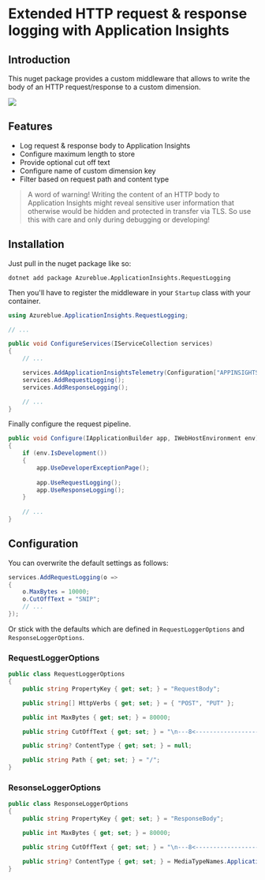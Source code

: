 # Extended HTTP request & response logging with Application Insights

## Introduction 

This nuget package provides a custom middleware that allows to write the body of an HTTP request/response to a custom dimension. 

![](https://i.imgur.com/0fxsnKN.png)

## Features

- Log request & response body to Application Insights
- Configure maximum length to store
- Provide optional cut off text
- Configure name of custom dimension key
- Filter based on request path and content type 

> A word of warning! Writing the content of an HTTP body to Application Insights might reveal sensitive user information that otherwise would be hidden and protected in transfer via TLS. So use this with care and only during debugging or developing!

## Installation 

Just pull in the nuget package like so: 

```
dotnet add package Azureblue.ApplicationInsights.RequestLogging
```

Then you'll have to register the middleware in your `Startup` class with your container. 

```csharp
using Azureblue.ApplicationInsights.RequestLogging;

// ...

public void ConfigureServices(IServiceCollection services)
{
    // ...

    services.AddApplicationInsightsTelemetry(Configuration["APPINSIGHTS_CONNECTIONSTRING"]);
    services.AddRequestLogging();
    services.AddResponseLogging();

    // ...
}
```

Finally configure the request pipeline. 

```csharp
public void Configure(IApplicationBuilder app, IWebHostEnvironment env)
{
    if (env.IsDevelopment())
    {
        app.UseDeveloperExceptionPage();
        
        app.UseRequestLogging();
        app.UseResponseLogging();
    }
    
    // ...
}
```
## Configuration 

You can overwrite the default settings as follows:

```csharp
services.AddRequestLogging(o =>
{
    o.MaxBytes = 10000;
    o.CutOffText = "SNIP";
    // ...
});
```

Or stick with the defaults which are defined in `RequestLoggerOptions` and `ResponseLoggerOptions`.

### RequestLoggerOptions

```csharp
public class RequestLoggerOptions
{
    public string PropertyKey { get; set; } = "RequestBody";

    public string[] HttpVerbs { get; set; } = { "POST", "PUT" };

    public int MaxBytes { get; set; } = 80000;

    public string CutOffText { get; set; } = "\n---8<------------------------\nSSHORTENED-DUE-TO-MAXSIZE-LIMIT";

    public string? ContentType { get; set; } = null;

    public string Path { get; set; } = "/";
}
``` 

### ResonseLoggerOptions

```csharp
public class ResponseLoggerOptions
{
    public string PropertyKey { get; set; } = "ResponseBody";

    public int MaxBytes { get; set; } = 80000;

    public string CutOffText { get; set; } = "\n---8<------------------------\nSSHORTENED-DUE-TO-MAXSIZE-LIMIT";

    public string? ContentType { get; set; } = MediaTypeNames.Application.Json;
}
```
